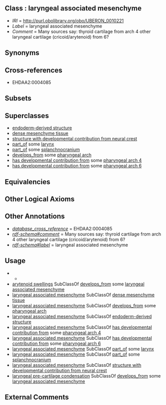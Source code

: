 
## Class : laryngeal associated mesenchyme

 * *IRI* = http://purl.obolibrary.org/obo/UBERON_0010221
 * *Label* = laryngeal associated mesenchyme
 * *Comment* = Many sources say: thyroid cartilage from arch 4 other laryngeal cartilage (cricoid/arytenoid) from 6?

## Synonyms


## Cross-references

 * EHDAA2:0004085

## Subsets


## Superclasses

 * [endoderm-derived structure](../../UBERON/19/UBERON_0004119.md)
 * [dense mesenchyme tissue](../../UBERON/24/UBERON_0007524.md)
 * [structure with developmental contribution from neural crest](../../UBERON/14/UBERON_0010314.md)
 * [part_of](../../BFO/50/BFO_0000050.md) some [larynx](../../UBERON/37/UBERON_0001737.md)
 * [part_of](../../BFO/50/BFO_0000050.md) some [splanchnocranium](../../UBERON/95/UBERON_0008895.md)
 * [develops_from](../../RO/02/RO_0002202.md) some [pharyngeal arch](../../UBERON/39/UBERON_0002539.md)
 * [has developmental contribution from](../../RO/54/RO_0002254.md) some [pharyngeal arch 4](../../UBERON/15/UBERON_0003115.md)
 * [has developmental contribution from](../../RO/54/RO_0002254.md) some [pharyngeal arch 6](../../UBERON/17/UBERON_0003117.md)

## Equivalencies


## Other Logical Axioms


## Other Annotations

 * *[database_cross_reference](../../ef/oboInOwl#hasDbXref.md)* = EHDAA2:0004085
 * *[rdf-schema#comment](../../nt/rdf-schema#comment.md)* = Many sources say: thyroid cartilage from arch 4 other laryngeal cartilage (cricoid/arytenoid) from 6?
 * *[rdf-schema#label](../../el/rdf-schema#label.md)* = laryngeal associated mesenchyme

## Usage

 * -
 * [arytenoid swellings](../../UBERON/15/UBERON_0010215.md) SubClassOf [develops_from](../../RO/02/RO_0002202.md) some [laryngeal associated mesenchyme](../../UBERON/21/UBERON_0010221.md)
 * [laryngeal associated mesenchyme](../../UBERON/21/UBERON_0010221.md) SubClassOf [dense mesenchyme tissue](../../UBERON/24/UBERON_0007524.md)
 * [laryngeal associated mesenchyme](../../UBERON/21/UBERON_0010221.md) SubClassOf [develops_from](../../RO/02/RO_0002202.md) some [pharyngeal arch](../../UBERON/39/UBERON_0002539.md)
 * [laryngeal associated mesenchyme](../../UBERON/21/UBERON_0010221.md) SubClassOf [endoderm-derived structure](../../UBERON/19/UBERON_0004119.md)
 * [laryngeal associated mesenchyme](../../UBERON/21/UBERON_0010221.md) SubClassOf [has developmental contribution from](../../RO/54/RO_0002254.md) some [pharyngeal arch 4](../../UBERON/15/UBERON_0003115.md)
 * [laryngeal associated mesenchyme](../../UBERON/21/UBERON_0010221.md) SubClassOf [has developmental contribution from](../../RO/54/RO_0002254.md) some [pharyngeal arch 6](../../UBERON/17/UBERON_0003117.md)
 * [laryngeal associated mesenchyme](../../UBERON/21/UBERON_0010221.md) SubClassOf [part_of](../../BFO/50/BFO_0000050.md) some [larynx](../../UBERON/37/UBERON_0001737.md)
 * [laryngeal associated mesenchyme](../../UBERON/21/UBERON_0010221.md) SubClassOf [part_of](../../BFO/50/BFO_0000050.md) some [splanchnocranium](../../UBERON/95/UBERON_0008895.md)
 * [laryngeal associated mesenchyme](../../UBERON/21/UBERON_0010221.md) SubClassOf [structure with developmental contribution from neural crest](../../UBERON/14/UBERON_0010314.md)
 * [laryngeal pre-cartilage condensation](../../UBERON/13/UBERON_0010213.md) SubClassOf [develops_from](../../RO/02/RO_0002202.md) some [laryngeal associated mesenchyme](../../UBERON/21/UBERON_0010221.md)

## External Comments

